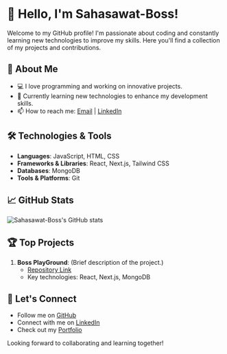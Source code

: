 # 👋 Hello, I'm Sahasawat-Boss!

Welcome to my GitHub profile! I'm passionate about coding and constantly learning new technologies to improve my skills. Here you'll find a collection of my projects and contributions.

## 🚀 About Me

- 💻 I love programming and working on innovative projects.
- 🌱 Currently learning new technologies to enhance my development skills.
- 📫 How to reach me: [Email](sahasawat.rk@gmail.com) | [LinkedIn](.....)

## 🛠️ Technologies & Tools

- **Languages**: JavaScript, HTML, CSS
- **Frameworks & Libraries**: React, Next.js, Tailwind CSS
- **Databases**: MongoDB
- **Tools & Platforms**: Git

## 📈 GitHub Stats

![Sahasawat-Boss's GitHub stats](https://github-readme-stats.vercel.app/api?username=Sahasawat-Boss&show_icons=true&theme=radical)

## 🏆 Top Projects

1. **Boss PlayGround**: (Brief description of the project.)
   - [Repository Link](...........)
   - Key technologies: React, Next.js, MongoDB



## 🤝 Let's Connect

- Follow me on [GitHub](https://github.com/Sahasawat-Boss)
- Connect with me on [LinkedIn](.......)
- Check out my [Portfolio](.......)

Looking forward to collaborating and learning together!
